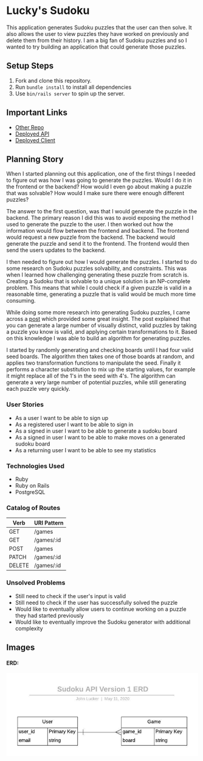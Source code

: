 # Lucky's Sudoku

This application generates Sudoku puzzles that the user can then solve. It also
allows the user to view puzzles they have worked on previously and delete them
from their history. I am a big fan of Sudoku puzzles and so I wanted to try
building an application that could generate those puzzles.

## Setup Steps

1. Fork and clone this repository.
2. Run `bundle install` to install all dependencies
3. Use `bin/rails server` to spin up the server.

## Important Links

- [Other Repo](https://github.com/luckyswims/sudoku-client)
- [Deployed API](https://luckyswims-sudoku.herokuapp.com/)
- [Deployed Client](https://luckyswims.github.io/sudoku-client/#/)

## Planning Story

When I started planning out this application, one of the first things I needed
to figure out was how I was going to generate the puzzles. Would I do it in the
frontend or the backend? How would I even go about making a puzzle that was
solvable? How would I make sure there were enough different puzzles?  

The answer to the first question, was that I would generate the puzzle in the
backend. The primary reason I did this was to avoid exposing the method I used
to generate the puzzle to the user. I then worked out how the information would
flow between the frontend and backend. The frontend would request a new puzzle
from the backend. The backend would generate the puzzle and send it to the
frontend. The frontend would then send the users updates to the backend.  

I then needed to figure out how I would generate the puzzles. I started to do
some research on Sudoku puzzles solvability, and constraints. This was when I
learned how challenging generating these puzzle from scratch is. Creating a
Sudoku that is solvable to a unique solution is an NP-complete problem. This
means that while I could check if a given puzzle is valid in a reasonable time,
generating a puzzle that is valid would be much more time consuming.  

While doing some more research into generating Sudoku puzzles, I came across a
[post][1] which provided some great insight. The post explained that you can
generate a large number of visually distinct, valid puzzles by taking a puzzle
you know is valid, and applying certain transformations to it. Based on this
knowledge I was able to build an algorithm for generating puzzles.  

I started by randomly generating and checking boards until I had four valid
seed boards. The algorithm then takes one of those boards at random, and applies
two transformation functions to manipulate the seed. Finally it performs a
character substitution to mix up the starting values, for example it might
replace all of the 1's in the seed with 4's. The algorithm can generate a very
large number of potential puzzles, while still generating each puzzle very quickly.

### User Stories

- As a user I want to be able to sign up  
- As a registered user I want to be able to sign in  
- As a signed in user I want to be able to generate a sudoku board  
- As a signed in user I want to be able to make moves on a generated sudoku board  
- As a returning user I want to be able to see my statistics  

### Technologies Used

- Ruby  
- Ruby on Rails  
- PostgreSQL  

### Catalog of Routes

Verb         |	URI Pattern
------------ | -------------
GET | /games
GET | /games/:id
POST | /games
PATCH | /games/:id
DELETE | /games/:id

### Unsolved Problems

- Still need to check if the user's input is valid
- Still need to check if the user has successfully solved the puzzle
- Would like to eventually allow users to continue working on a puzzle they had started previously
- Would like to eventually improve the Sudoku generator with additional complexity

## Images

#### ERD:
![ERD](./data/Sudoku-MVP-ERD.jpeg)

[1]: https://gamedev.stackexchange.com/questions/56149/how-can-i-generate-sudoku-puzzles
